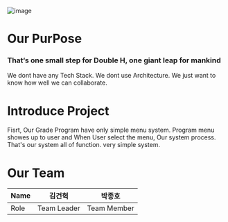 ![image](https://github.com/hyeokinen/DoubleH_ScoreData/assets/87744606/e842aa70-5820-4ed4-870e-20fdb42762ed)

# Our PurPose
### **That‘s one small step for Double H, one giant leap for mankind**

We dont have any Tech Stack.
We dont use Architecture.
We just want to know how well we can collaborate.

# Introduce Project

Fisrt, Our Grade Program have only simple menu system.
Program menu showes up to user and When User select the menu, Our system process.
That's our system all of function. very simple system.

# Our Team
| Name    | 김건혁 | 박종호 |
| ------- | ---- | ---- |
| Role    | Team Leader | Team Member |

